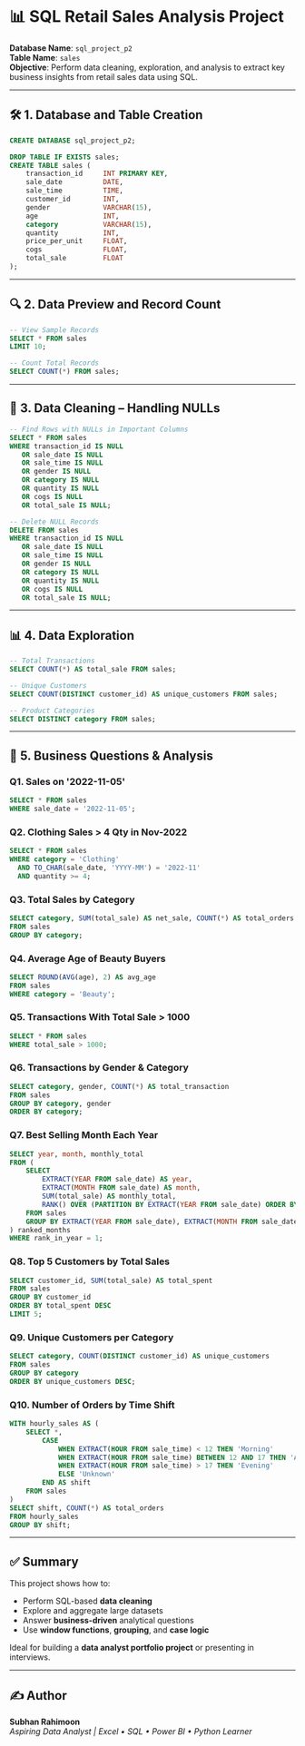 
# 📊 SQL Retail Sales Analysis Project

**Database Name**: `sql_project_p2`  
**Table Name**: `sales`  
**Objective**: Perform data cleaning, exploration, and analysis to extract key business insights from retail sales data using SQL.

---

## 🛠️ 1. Database and Table Creation

```sql
CREATE DATABASE sql_project_p2;

DROP TABLE IF EXISTS sales;
CREATE TABLE sales (
    transaction_id     INT PRIMARY KEY,
    sale_date          DATE,
    sale_time          TIME,
    customer_id        INT,
    gender             VARCHAR(15),
    age                INT,
    category           VARCHAR(15),
    quantity           INT,
    price_per_unit     FLOAT,
    cogs               FLOAT,
    total_sale         FLOAT
);
```

---

## 🔍 2. Data Preview and Record Count

```sql
-- View Sample Records
SELECT * FROM sales
LIMIT 10;

-- Count Total Records
SELECT COUNT(*) FROM sales;
```

---

## 🧼 3. Data Cleaning – Handling NULLs

```sql
-- Find Rows with NULLs in Important Columns
SELECT * FROM sales
WHERE transaction_id IS NULL
   OR sale_date IS NULL
   OR sale_time IS NULL
   OR gender IS NULL
   OR category IS NULL
   OR quantity IS NULL
   OR cogs IS NULL
   OR total_sale IS NULL;

-- Delete NULL Records
DELETE FROM sales
WHERE transaction_id IS NULL
   OR sale_date IS NULL
   OR sale_time IS NULL
   OR gender IS NULL
   OR category IS NULL
   OR quantity IS NULL
   OR cogs IS NULL
   OR total_sale IS NULL;
```

---

## 📊 4. Data Exploration

```sql
-- Total Transactions
SELECT COUNT(*) AS total_sale FROM sales;

-- Unique Customers
SELECT COUNT(DISTINCT customer_id) AS unique_customers FROM sales;

-- Product Categories
SELECT DISTINCT category FROM sales;
```

---

## 🔎 5. Business Questions & Analysis

### Q1. Sales on '2022-11-05'
```sql
SELECT * FROM sales
WHERE sale_date = '2022-11-05';
```

### Q2. Clothing Sales > 4 Qty in Nov-2022
```sql
SELECT * FROM sales
WHERE category = 'Clothing'
  AND TO_CHAR(sale_date, 'YYYY-MM') = '2022-11'
  AND quantity >= 4;
```

### Q3. Total Sales by Category
```sql
SELECT category, SUM(total_sale) AS net_sale, COUNT(*) AS total_orders
FROM sales
GROUP BY category;
```

### Q4. Average Age of Beauty Buyers
```sql
SELECT ROUND(AVG(age), 2) AS avg_age
FROM sales
WHERE category = 'Beauty';
```

### Q5. Transactions With Total Sale > 1000
```sql
SELECT * FROM sales
WHERE total_sale > 1000;
```

### Q6. Transactions by Gender & Category
```sql
SELECT category, gender, COUNT(*) AS total_transaction
FROM sales
GROUP BY category, gender
ORDER BY category;
```

### Q7. Best Selling Month Each Year
```sql
SELECT year, month, monthly_total
FROM (
    SELECT 
        EXTRACT(YEAR FROM sale_date) AS year,
        EXTRACT(MONTH FROM sale_date) AS month,
        SUM(total_sale) AS monthly_total,
        RANK() OVER (PARTITION BY EXTRACT(YEAR FROM sale_date) ORDER BY SUM(total_sale) DESC) AS rank_in_year
    FROM sales
    GROUP BY EXTRACT(YEAR FROM sale_date), EXTRACT(MONTH FROM sale_date)
) ranked_months
WHERE rank_in_year = 1;
```

### Q8. Top 5 Customers by Total Sales
```sql
SELECT customer_id, SUM(total_sale) AS total_spent
FROM sales
GROUP BY customer_id
ORDER BY total_spent DESC
LIMIT 5;
```

### Q9. Unique Customers per Category
```sql
SELECT category, COUNT(DISTINCT customer_id) AS unique_customers
FROM sales
GROUP BY category
ORDER BY unique_customers DESC;
```

### Q10. Number of Orders by Time Shift
```sql
WITH hourly_sales AS (
    SELECT *,
        CASE
            WHEN EXTRACT(HOUR FROM sale_time) < 12 THEN 'Morning'
            WHEN EXTRACT(HOUR FROM sale_time) BETWEEN 12 AND 17 THEN 'Afternoon'
            WHEN EXTRACT(HOUR FROM sale_time) > 17 THEN 'Evening'
            ELSE 'Unknown'
        END AS shift
    FROM sales
)
SELECT shift, COUNT(*) AS total_orders
FROM hourly_sales
GROUP BY shift;
```

---

## ✅ Summary

This project shows how to:
- Perform SQL-based **data cleaning**
- Explore and aggregate large datasets
- Answer **business-driven** analytical questions
- Use **window functions**, **grouping**, and **case logic**

Ideal for building a **data analyst portfolio project** or presenting in interviews.

---

## ✍️ Author

**Subhan Rahimoon**  
*Aspiring Data Analyst | Excel • SQL • Power BI • Python Learner*
